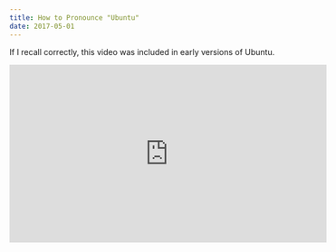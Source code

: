 ```yaml
---
title: How to Pronounce "Ubuntu"
date: 2017-05-01
---
```


If I recall correctly, this video was included in early versions of Ubuntu.

<iframe width="560" height="315" src="https://www.youtube-nocookie.com/embed/UT-3Eh65kkA?rel=0" frameborder="0" allowfullscreen></iframe>
